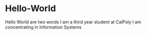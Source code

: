 # Hello-World
Hello World are two words 
I am a third year student at CalPoly 
I am concentrating in Information Systems 
